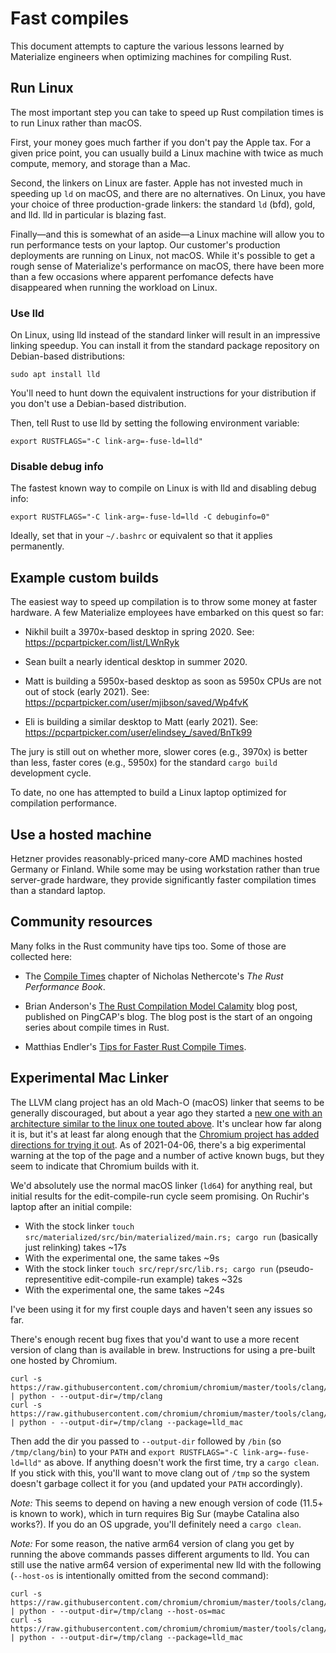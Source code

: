 # Fast compiles

This document attempts to capture the various lessons learned by Materialize
engineers when optimizing machines for compiling Rust.

## Run Linux

The most important step you can take to speed up Rust compilation times is to
run Linux rather than macOS.

First, your money goes much farther if you don't pay the Apple tax. For a given
price point, you can usually build a Linux machine with twice as much compute,
memory, and storage than a Mac.

Second, the linkers on Linux are faster. Apple has not invested much in speeding
up `ld` on macOS, and there are no alternatives. On Linux, you have your choice
of three production-grade linkers: the standard `ld` (bfd), gold, and lld. lld
in particular is blazing fast.

Finally—and this is somewhat of an aside—a Linux machine will allow you to run
performance tests on your laptop. Our customer's production deployments are
running on Linux, not macOS. While it's possible to get a rough sense of
Materialize's performance on macOS, there have been more than a few occasions
where apparent perfomance defects have disappeared when running the workload on
Linux.

### Use lld

On Linux, using lld instead of the standard linker will result in an impressive
linking speedup. You can install it from the standard package repository on
Debian-based distributions:

```shell
sudo apt install lld
```

You'll need to hunt down the equivalent instructions for your distribution if
you don't use a Debian-based distribution.

Then, tell Rust to use lld by setting the following environment variable:

```shell
export RUSTFLAGS="-C link-arg=-fuse-ld=lld"
```

### Disable debug info

The fastest known way to compile on Linux is with lld and disabling debug info:

```shell
export RUSTFLAGS="-C link-arg=-fuse-ld=lld -C debuginfo=0"
```

Ideally, set that in your `~/.bashrc` or equivalent so that it applies
permanently.

## Example custom builds

The easiest way to speed up compilation is to throw some money at faster
hardware. A few Materialize employees have embarked on this quest so far:

  * Nikhil built a 3970x-based desktop in spring 2020.
    See: https://pcpartpicker.com/list/LWnRyk

  * Sean built a nearly identical desktop in summer 2020.

  * Matt is building a 5950x-based desktop as soon as 5950x CPUs
    are not out of stock (early 2021).
    See: https://pcpartpicker.com/user/mjibson/saved/Wp4fvK

  * Eli is building a similar desktop to Matt (early 2021).
    See: https://pcpartpicker.com/user/elindsey_/saved/BnTk99

The jury is still out on whether more, slower cores (e.g., 3970x) is better than
less, faster cores (e.g., 5950x) for the standard `cargo build` development
cycle.

To date, no one has attempted to build a Linux laptop optimized for compilation
performance.

## Use a hosted machine

Hetzner provides reasonably-priced many-core AMD machines hosted Germany or Finland. While some may be using workstation rather than true server-grade hardware, they provide significantly faster compilation times than a standard laptop.

## Community resources

Many folks in the Rust community have tips too. Some of those are collected
here:

  * The [Compile Times][nethercote] chapter of Nicholas Nethercote's *The Rust
    Performance Book*.

  * Brian Anderson's [The Rust Compilation Model Calamity][brson] blog post,
    published on PingCAP's blog. The blog post is the start of an ongoing series
    about compile times in Rust.

  * Matthias Endler's [Tips for Faster Rust Compile Times][endler].

[brson]: https://pingcap.com/blog/rust-compilation-model-calamity
[endler]: https://endler.dev/2020/rust-compile-times/
[nethercote]: https://nnethercote.github.io/perf-book/compile-times.html

## Experimental Mac Linker

The LLVM clang project has an old Mach-O (macOS) linker that seems to be
generally discouraged, but about a year ago they started a [new one with an
architecture similar to the linux one touted above][macho]. It's unclear how far
along it is, but it's at least far along enough that the [Chromium project has
added directions for trying it out][chromium]. As of 2021-04-06, there's a big
experimental warning at the top of the page and a number of active known bugs,
but they seem to indicate that Chromium builds with it.

We'd absolutely use the normal macOS linker (`ld64`) for anything real, but
initial results for the edit-compile-run cycle seem promising. On Ruchir's
laptop after an initial compile:

- With the stock linker `touch src/materialized/src/bin/materialized/main.rs;
  cargo run` (basically just relinking) takes ~17s
- With the experimental one, the same takes ~9s
- With the stock linker `touch src/repr/src/lib.rs; cargo run`
  (pseudo-representitive edit-compile-run example) takes ~32s
- With the experimental one, the same takes  ~24s

I've been using it for my first couple days and haven't seen any issues so far.

There's enough recent bug fixes that you'd want to use a more recent version of
clang than is available in brew. Instructions for using a pre-built one hosted
by Chromium.

```shell
curl -s https://raw.githubusercontent.com/chromium/chromium/master/tools/clang/scripts/update.py | python - --output-dir=/tmp/clang
curl -s https://raw.githubusercontent.com/chromium/chromium/master/tools/clang/scripts/update.py | python - --output-dir=/tmp/clang --package=lld_mac
```

Then add the dir you passed to `--output-dir` followed by `/bin` (so
`/tmp/clang/bin`) to your `PATH` and `export RUSTFLAGS="-C
link-arg=-fuse-ld=lld"` as above. If anything doesn't work the first time, try a
`cargo clean`. If you stick with this, you'll want to move clang out of `/tmp`
so the system doesn't garbage collect it for you (and updated your `PATH`
accordingly).

*Note:* This seems to depend on having a new enough version of code (11.5+ is
known to work), which in turn requires Big Sur (maybe Catalina also works?). If
you do an OS upgrade, you'll definitely need a `cargo clean`.

*Note:* For some reason, the native arm64 version of clang you get by running
the above commands passes different arguments to lld. You can still use the
native arm64 version of experimental new lld with the following (`--host-os` is
intentionally omitted from the second command):

```shell
curl -s https://raw.githubusercontent.com/chromium/chromium/master/tools/clang/scripts/update.py | python - --output-dir=/tmp/clang --host-os=mac
curl -s https://raw.githubusercontent.com/chromium/chromium/master/tools/clang/scripts/update.py | python - --output-dir=/tmp/clang --package=lld_mac
```

[macho]: https://github.com/llvm/llvm-project/tree/main/lld/MachO
[chromium]: https://github.com/chromium/chromium/blob/master/docs/mac_lld.md
